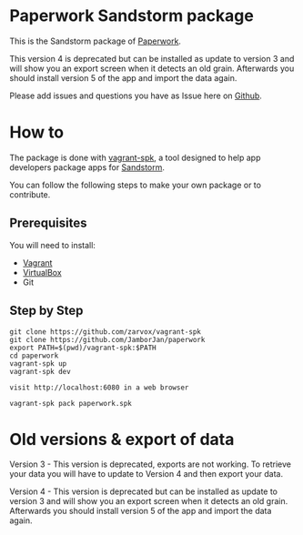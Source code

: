 # Paperwork Sandstorm package

This is the Sandstorm package of [Paperwork](http://paperwork.rocks/).

This version 4 is deprecated but can be installed as update to version 3 and will show you an export screen when it detects an old grain. Afterwards you should install version 5 of the app and import the data again.

Please add issues and questions you have as Issue here on [Github](https://github.com/JamborJan/paperwork/issues).

# How to

The package is done with [vagrant-spk](https://github.com/zarvox/vagrant-spk), a tool designed to help app developers package apps for [Sandstorm](https://sandstorm.io).

You can follow the following steps to make your own package or to contribute.

## Prerequisites

You will need to install:
- [Vagrant](https://www.vagrantup.com/)
- [VirtualBox](https://www.virtualbox.org/wiki/Downloads)
- Git

## Step by Step

    git clone https://github.com/zarvox/vagrant-spk
    git clone https://github.com/JamborJan/paperwork
    export PATH=$(pwd)/vagrant-spk:$PATH
    cd paperwork
    vagrant-spk up
    vagrant-spk dev

    visit http://localhost:6080 in a web browser

    vagrant-spk pack paperwork.spk

# Old versions & export of data

Version 3 - This version is deprecated, exports are not working. To retrieve your data you will have to update to Version 4 and then export your data.

Version 4 - This version is deprecated but can be installed as update to version 3 and will show you an export screen when it detects an old grain. Afterwards you should install version 5 of the app and import the data again.
